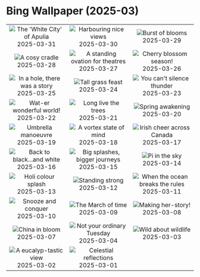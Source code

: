 # Bing Wallpaper (2025-03)

|  |  |  |
|:---:|:---:|:---:|
| ![](https://www.bing.com/th?id=OHR.ItalyOstuni_EN-CA1782279768_400x240.jpg "The 'White City' of Apulia") 2025-03-31 | ![](https://www.bing.com/th?id=OHR.SydneyHarbour_EN-CA9853843667_400x240.jpg "Harbouring nice views") 2025-03-30 | ![](https://www.bing.com/th?id=OHR.CarrizoBloom_EN-CA9693070982_400x240.jpg "Burst of blooms") 2025-03-29 |
| ![](https://www.bing.com/th?id=OHR.NestingMonarch_EN-CA9445717272_400x240.jpg "A cosy cradle") 2025-03-28 | ![](https://www.bing.com/th?id=OHR.OdeonAthens_EN-CA9280527970_400x240.jpg "A standing ovation for theatres") 2025-03-27 | ![](https://www.bing.com/th?id=OHR.Cherry25Blossom_EN-CA1808645687_400x240.jpg "Cherry blossom season!") 2025-03-26 |
| ![](https://www.bing.com/th?id=OHR.HobbitHole_EN-CA8754229294_400x240.jpg "In a hole, there was a story") 2025-03-25 | ![](https://www.bing.com/th?id=OHR.ElephantGrass_EN-CA8436870295_400x240.jpg "Tall grass feast") 2025-03-24 | ![](https://www.bing.com/th?id=OHR.NebraskaStorm_EN-CA8250611097_400x240.jpg "You can't silence thunder") 2025-03-23 |
| ![](https://www.bing.com/th?id=OHR.CenoteLilies_EN-CA3843031276_400x240.jpg "Wat-er wonderful world!") 2025-03-22 | ![](https://www.bing.com/th?id=OHR.DanumValley_EN-CA7821707669_400x240.jpg "Long live the trees") 2025-03-21 | ![](https://www.bing.com/th?id=OHR.SpringDaffodils_EN-CA0307251313_400x240.jpg "Spring awakening") 2025-03-20 |
| ![](https://www.bing.com/th?id=OHR.BlackHeron_EN-CA0146794297_400x240.jpg "Umbrella manoeuvre") 2025-03-19 | ![](https://www.bing.com/th?id=OHR.SedonaSpring_EN-CA0725253888_400x240.jpg "A vortex state of mind") 2025-03-18 | ![](https://www.bing.com/th?id=OHR.BeckettBridge_EN-CA5658772029_400x240.jpg "Irish cheer across Canada") 2025-03-17 |
| ![](https://www.bing.com/th?id=OHR.PandaSnow_EN-CA0601748068_400x240.jpg "Back to black...and white") 2025-03-16 | ![](https://www.bing.com/th?id=OHR.WhaleFestival_EN-CA5433600142_400x240.jpg "Big splashes, bigger journeys") 2025-03-15 | ![](https://www.bing.com/th?id=OHR.BasqueDolmen_EN-CA3900622159_400x240.jpg "Pi in the sky") 2025-03-14 |
| ![](https://www.bing.com/th?id=OHR.HoliColors_EN-CA2415049619_400x240.jpg "Holi colour splash") 2025-03-13 | ![](https://www.bing.com/th?id=OHR.ChateauLoire_EN-CA0574990626_400x240.jpg "Standing strong") 2025-03-12 | ![](https://www.bing.com/th?id=OHR.NusaPenida_EN-CA1409655767_400x240.jpg "When the ocean breaks the rules") 2025-03-11 |
| ![](https://www.bing.com/th?id=OHR.NappingLion_EN-CA3810904692_400x240.jpg "Snooze and conquer") 2025-03-10 | ![](https://www.bing.com/th?id=OHR.ItalyClock_EN-CA0044429164_400x240.jpg "The March of time") 2025-03-09 | ![](https://www.bing.com/th?id=OHR.FearlessWomen_EN-CA9880136828_400x240.jpg "Making her-story!") 2025-03-08 |
| ![](https://www.bing.com/th?id=OHR.PlumBlossom_EN-CA9667491704_400x240.jpg "China in bloom") 2025-03-07 | ![](https://www.bing.com/th?id=OHR.MardiGrasJackson_EN-CA9265935084_400x240.jpg "Not your ordinary Tuesday") 2025-03-04 | ![](https://www.bing.com/th?id=OHR.HornbillPair_EN-CA9068536722_400x240.jpg "Wild about wildlife") 2025-03-03 |
| ![](https://www.bing.com/th?id=OHR.EucalyptusForest_EN-CA8770630646_400x240.jpg "A eucalyp-tastic view") 2025-03-02 | ![](https://www.bing.com/th?id=OHR.MaligneLakeJasper_EN-CA0802451019_400x240.jpg "Celestial reflections") 2025-03-01 |  |
